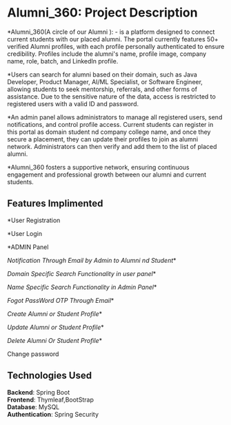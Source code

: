 # Alumni_360: Project Description
*Alumni_360(A circle of our Alumni ): -  is a platform designed to connect current students with our placed alumni. The portal currently  features  50+  verified Alumni  profiles, with each profile personally authenticated to ensure credibility. Profiles include the alumni's name, profile image, company name, role, batch, and LinkedIn profile.

*Users can search for alumni based on their domain, such as Java Developer, Product Manager, AI/ML Specialist, or Software Engineer, allowing students to seek mentorship, referrals, and other forms of assistance. Due to the sensitive nature of the data, access is restricted to registered users with a valid ID and password.

*An admin panel allows administrators to manage all registered users, send notifications, and control profile access. Current students can register in this portal as domain student nd company college name, and once they secure a placement, they can update their profiles to join as alumni network. Administrators can then verify and add them to the list of placed alumni.

*Alumni_360 fosters a supportive network, ensuring continuous engagement and professional growth between our alumni and current students.
## Features Implimented
*User Registration

*User Login

*ADMIN Panel

*Notification Through Email by Admin to Alumni nd Student**

*Domain Specific Search Functionality in user panel**

*Name Specific Search Functionality in Admin Panel**

*Fogot PassWord OTP Through Email**

*Create Alumni or Student Profile**

*Update Alumni or Student Profile**

*Delete Alumni Or Student Profile**

Change password

## Technologies Used
**Backend**: Spring Boot<br>
**Frontend**: Thymleaf,BootStrap<br>
**Database**: MySQL <br>
**Authentication**: Spring Security <br>
## 




